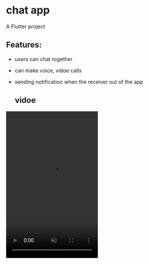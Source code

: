 # chat app

A Flutter project 

## Features:

- users can chat together
- can make voice, vidoe calls
- sending notification when the receiver out of the app

  ## vidoe

<video src="https://github.com/mBahshwan/movie_app/assets/101920300/b024a461-b554-4698-b6b2-b346a9e80aa1" autoplay muted height="400" width="250">
